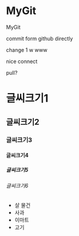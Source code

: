 # MyGit
MyGit

commit form github directly

change 1 w
www


nice connect

pull?


# 글씨크기1  
## 글씨크기2  
### 글씨크기3  
#### 글씨크기4  
##### 글씨크기5  
###### 글씨크기6  

* 살 물건  
 * 사과  
* 이마트  
 * 고기  
